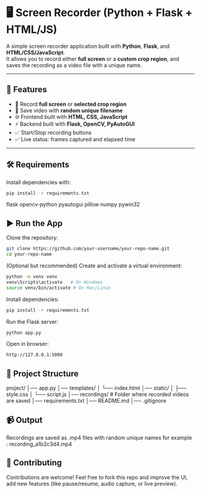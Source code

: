 # 🖥️ Screen Recorder (Python + Flask + HTML/JS)

A simple screen recorder application built with **Python**, **Flask**, and **HTML/CSS/JavaScript**.  
It allows you to record either **full screen** or a **custom crop region**, and saves the recording as a video file with a unique name.

---

## 🚀 Features
- 🎥 Record **full screen** or **selected crop region**  
- 💾 Save video with **random unique filename**  
- 🌐 Frontend built with **HTML, CSS, JavaScript**  
- ⚡ Backend built with **Flask, OpenCV, PyAutoGUI**  
- ✅ Start/Stop recording buttons  
- ✅ Live status: frames captured and elapsed time  

---

## 🛠️ Requirements

Install dependencies with:

```bash
pip install -r requirements.txt
```
flask
opencv-python
pyautogui
pillow
numpy
pywin32


## ▶️ Run the App

Clone the repository:
```bash
git clone https://github.com/your-username/your-repo-name.git
cd your-repo-name
```

(Optional but recommended) Create and activate a virtual environment:

```bash
python -m venv venv
venv\Scripts\activate   # On Windows
source venv/bin/activate # On Mac/Linux
```
Install dependencies:
```bash
pip install -r requirements.txt
```
Run the Flask server:
```bash
python app.py
```
Open in browser:
```bash
http://127.0.0.1:5000
```

## 📂 Project Structure

project/
│── app.py
│── templates/
│    └── index.html
│── static/
│    ├── style.css
│    └── script.js
│── recordings/      # Folder where recorded videos are saved
│── requirements.txt
│── README.md
│── .gitignore

## 📹 Output

Recordings are saved as .mp4 files with random unique names 
for example : recording_a1b2c3d4.mp4

## 🤝 Contributing

Contributions are welcome!
Feel free to fork this repo and improve the UI, add new features (like pause/resume, audio capture, or live preview).

